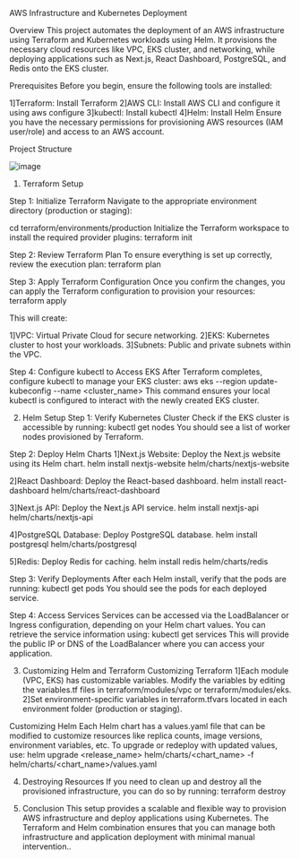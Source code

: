 AWS Infrastructure and Kubernetes Deployment

Overview
This project automates the deployment of an AWS infrastructure using Terraform and Kubernetes workloads using Helm. It provisions the necessary cloud resources like VPC, EKS cluster, and networking, while deploying applications such as Next.js, React Dashboard, PostgreSQL, and Redis onto the EKS cluster.

Prerequisites
Before you begin, ensure the following tools are installed:

1]Terraform: Install Terraform
2]AWS CLI: Install AWS CLI and configure it using aws configure
3]kubectl: Install kubectl
4]Helm: Install Helm
Ensure you have the necessary permissions for provisioning AWS resources (IAM user/role) and access to an AWS account.

Project Structure

![image](https://github.com/user-attachments/assets/b82637b7-4cba-43ad-9e41-557b243d2259)




1. Terraform Setup

Step 1: Initialize Terraform
Navigate to the appropriate environment directory (production or staging):

cd terraform/environments/production
Initialize the Terraform workspace to install the required provider plugins:
terraform init

Step 2: Review Terraform Plan
To ensure everything is set up correctly, review the execution plan:
terraform plan

Step 3: Apply Terraform Configuration
Once you confirm the changes, you can apply the Terraform configuration to provision your resources:
terraform apply


This will create:

1]VPC: Virtual Private Cloud for secure networking.
2]EKS: Kubernetes cluster to host your workloads.
3]Subnets: Public and private subnets within the VPC.


Step 4: Configure kubectl to Access EKS
After Terraform completes, configure kubectl to manage your EKS cluster:
aws eks --region <region> update-kubeconfig --name <cluster_name>
This command ensures your local kubectl is configured to interact with the newly created EKS cluster.

2. Helm Setup
Step 1: Verify Kubernetes Cluster
Check if the EKS cluster is accessible by running:
kubectl get nodes
You should see a list of worker nodes provisioned by Terraform.

Step 2: Deploy Helm Charts
1]Next.js Website: Deploy the Next.js website using its Helm chart.
helm install nextjs-website helm/charts/nextjs-website

2]React Dashboard: Deploy the React-based dashboard.
helm install react-dashboard helm/charts/react-dashboard

3]Next.js API: Deploy the Next.js API service.
helm install nextjs-api helm/charts/nextjs-api

4]PostgreSQL Database: Deploy PostgreSQL database.
helm install postgresql helm/charts/postgresql

5]Redis: Deploy Redis for caching.
helm install redis helm/charts/redis

Step 3: Verify Deployments
After each Helm install, verify that the pods are running:
kubectl get pods
You should see the pods for each deployed service.

Step 4: Access Services
Services can be accessed via the LoadBalancer or Ingress configuration, depending on your Helm chart values. You can retrieve the service information using:
kubectl get services
This will provide the public IP or DNS of the LoadBalancer where you can access your application.

3. Customizing Helm and Terraform
Customizing Terraform
1]Each module (VPC, EKS) has customizable variables. Modify the variables by editing the variables.tf files in terraform/modules/vpc or terraform/modules/eks.
2]Set environment-specific variables in terraform.tfvars located in each environment folder (production or staging).


Customizing Helm
Each Helm chart has a values.yaml file that can be modified to customize resources like replica counts, image versions, environment variables, etc.
To upgrade or redeploy with updated values, use:
helm upgrade <release_name> helm/charts/<chart_name> -f helm/charts/<chart_name>/values.yaml

4. Destroying Resources
If you need to clean up and destroy all the provisioned infrastructure, you can do so by running:
terraform destroy


5. Conclusion
This setup provides a scalable and flexible way to provision AWS infrastructure and deploy applications using Kubernetes. The Terraform and Helm combination ensures that you can manage both infrastructure and application deployment with minimal manual intervention..

